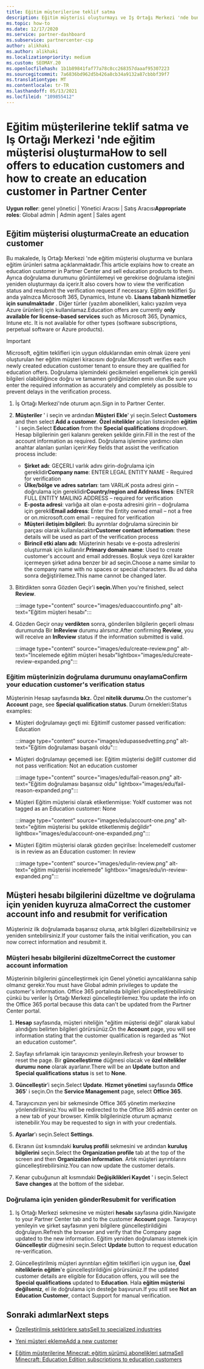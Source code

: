 ```yaml
---
title: Eğitim müşterilerine teklif satma
description: Eğitim müşterisi oluşturmayı ve Iş Ortağı Merkezi 'nde bunlara teklifler satmayı öğrenin. Eğitim müşterinizin doğrulama durumunu onaylamayı içerir.
ms.topic: how-to
ms.date: 12/17/2020
ms.service: partner-dashboard
ms.subservice: partnercenter-csp
author: alikhaki
ms.author: alikhaki
ms.localizationpriority: medium
ms.custom: SEOMAY.20
ms.openlocfilehash: 1b1b89841faf77a78c8cc268357daaaf95307223
ms.sourcegitcommit: 7a6836bd962d5b426a8cb34a9132a87cbbbf39f7
ms.translationtype: MT
ms.contentlocale: tr-TR
ms.lasthandoff: 05/13/2021
ms.locfileid: "109855412"
---
```

# <a name="how-to-sell-offers-to-education-customers-and-how-to-create-an-education-customer-in-partner-center"></a><span data-ttu-id="d4aa3-104">Eğitim müşterilerine teklif satma ve Iş Ortağı Merkezi 'nde eğitim müşterisi oluşturma</span><span class="sxs-lookup"><span data-stu-id="d4aa3-104">How to sell offers to education customers and how to create an education customer in Partner Center</span></span>

<span data-ttu-id="d4aa3-105">**Uygun roller**: genel yönetici | Yönetici Aracısı | Satış Aracısı</span><span class="sxs-lookup"><span data-stu-id="d4aa3-105">**Appropriate roles**: Global admin | Admin agent | Sales agent</span></span>

## <a name="create-an-education-customer"></a><span data-ttu-id="d4aa3-106">Eğitim müşterisi oluşturma</span><span class="sxs-lookup"><span data-stu-id="d4aa3-106">Create an education customer</span></span>

<span data-ttu-id="d4aa3-107">Bu makalede, Iş Ortağı Merkezi 'nde eğitim müşterisi oluşturma ve bunlara eğitim ürünleri satma açıklanmaktadır.</span><span class="sxs-lookup"><span data-stu-id="d4aa3-107">This article explains how to create an education customer in Partner Center and sell education products to them.</span></span> <span data-ttu-id="d4aa3-108">Ayrıca doğrulama durumunu görüntülemeyi ve gerekirse doğrulama isteğini yeniden oluşturmayı da içerir.</span><span class="sxs-lookup"><span data-stu-id="d4aa3-108">It also covers how to view the verification status and resubmit the verification request if necessary.</span></span> <span data-ttu-id="d4aa3-109">Eğitim teklifleri Şu anda yalnızca Microsoft 365, Dynamics, Intune vb. **Lisans tabanlı hizmetler için sunulmaktadır** . Diğer türler (yazılım abonelikleri, kalıcı yazılım veya Azure ürünleri) için kullanılamaz.</span><span class="sxs-lookup"><span data-stu-id="d4aa3-109">Education offers are currently **only available for license-based services** such as Microsoft 365, Dynamics, Intune etc. It is not available for other types (software subscriptions, perpetual software or Azure products).</span></span>

> [!IMPORTANT]
> <span data-ttu-id="d4aa3-110">Microsoft, eğitim teklifleri için uygun olduklarından emin olmak üzere yeni oluşturulan her eğitim müşteri kiracısını doğrular.</span><span class="sxs-lookup"><span data-stu-id="d4aa3-110">Microsoft verifies each newly created education customer tenant to ensure they are qualified for education offers.</span></span>  <span data-ttu-id="d4aa3-111">Doğrulama işlemindeki gecikmeleri engellemek için gerekli bilgileri olabildiğince doğru ve tamamen girdiğinizden emin olun.</span><span class="sxs-lookup"><span data-stu-id="d4aa3-111">Be sure you enter the required information as accurately and completely as possible to prevent delays in the verification process.</span></span>

1. <span data-ttu-id="d4aa3-112">İş Ortağı Merkezi'nde oturum açın.</span><span class="sxs-lookup"><span data-stu-id="d4aa3-112">Sign in to Partner Center.</span></span>

2. <span data-ttu-id="d4aa3-113">**Müşteriler** ' i seçin ve ardından **Müşteri Ekle**' yi seçin.</span><span class="sxs-lookup"><span data-stu-id="d4aa3-113">Select **Customers** and then select **Add a customer**.</span></span> <span data-ttu-id="d4aa3-114">**Özel nitelikler** açılan listesinden **eğitim** ' i seçin.</span><span class="sxs-lookup"><span data-stu-id="d4aa3-114">Select **Education** from the **Special qualifications** dropdown.</span></span>  <span data-ttu-id="d4aa3-115">Hesap bilgilerinin geri kalanını gereken şekilde girin.</span><span class="sxs-lookup"><span data-stu-id="d4aa3-115">Fill in the rest of the account information as required.</span></span>  <span data-ttu-id="d4aa3-116">Doğrulama işlemine yardımcı olan anahtar alanları şunları içerir:</span><span class="sxs-lookup"><span data-stu-id="d4aa3-116">Key fields that assist the verification process include:</span></span>

   - <span data-ttu-id="d4aa3-117">**Şirket adı**: GEÇERLI varlık adını girin-doğrulama için gereklidir</span><span class="sxs-lookup"><span data-stu-id="d4aa3-117">**Company name**: ENTER LEGAL ENTITY NAME - Required for verification</span></span>
   - <span data-ttu-id="d4aa3-118">**Ülke/bölge ve adres satırları**: tam VARLıK posta adresi girin – doğrulama için gereklidir</span><span class="sxs-lookup"><span data-stu-id="d4aa3-118">**Country/region and Address lines**: ENTER FULL ENTITY MAILING ADDRESS – required for verification</span></span>
   - <span data-ttu-id="d4aa3-119">**E-posta adresi**: varlığa ait olan e-posta adresini girin – doğrulama için gerekli</span><span class="sxs-lookup"><span data-stu-id="d4aa3-119">**Email address**:  Enter the Entity owned email – not a free or on.microsoft.com email – required for verification</span></span>
   - <span data-ttu-id="d4aa3-120">**Müşteri iletişim bilgileri**: Bu ayrıntılar doğrulama sürecinin bir parçası olarak kullanılacaktır</span><span class="sxs-lookup"><span data-stu-id="d4aa3-120">**Customer contact information**: these details will be used as part of the verification process</span></span>
   - <span data-ttu-id="d4aa3-121">**Birincil etki alanı adı**: Müşterinin hesabı ve e-posta adreslerini oluşturmak için kullanılır.</span><span class="sxs-lookup"><span data-stu-id="d4aa3-121">**Primary domain name**:  Used to create customer's account and email addresses.</span></span>  <span data-ttu-id="d4aa3-122">Boşluk veya özel karakter içermeyen şirket adına benzer bir ad seçin.</span><span class="sxs-lookup"><span data-stu-id="d4aa3-122">Choose a name similar to the company name with no spaces or special characters.</span></span>  <span data-ttu-id="d4aa3-123">Bu ad daha sonra değiştirilemez.</span><span class="sxs-lookup"><span data-stu-id="d4aa3-123">This name cannot be changed later.</span></span>

3. <span data-ttu-id="d4aa3-124">Bitirdikten sonra Gözden Geçir'i **seçin.**</span><span class="sxs-lookup"><span data-stu-id="d4aa3-124">When you're finished, select **Review**.</span></span>

   :::image type="content" source="images/eduaccountinfo.png" alt-text="Eğitim müşteri hesabı":::

4. <span data-ttu-id="d4aa3-126">Gözden Geçir onay **verdikten** sonra, gönderilen bilgilerin geçerli olması durumunda Bir **InReview** durumu alırsınız.</span><span class="sxs-lookup"><span data-stu-id="d4aa3-126">After confirming **Review**, you will receive an **InReview** status if the information submitted is valid.</span></span> 

    :::image type="content" source="images/edu/create-review.png" alt-text="İncelemede eğitim müşteri hesabı"lightbox="images/edu/create-review-expanded.png":::

### <a name="confirm-your-education-customers-verification-status"></a><span data-ttu-id="d4aa3-128">Eğitim müşterinizin doğrulama durumunu onaylama</span><span class="sxs-lookup"><span data-stu-id="d4aa3-128">Confirm your education customer's verification status</span></span>

<span data-ttu-id="d4aa3-129">Müşterinin Hesap sayfasında **bkz.** Özel **nitelik durumu.**</span><span class="sxs-lookup"><span data-stu-id="d4aa3-129">On the customer's **Account** page, see **Special qualification status**.</span></span>
<span data-ttu-id="d4aa3-130">Durum örnekleri:</span><span class="sxs-lookup"><span data-stu-id="d4aa3-130">Status examples:</span></span>

- <span data-ttu-id="d4aa3-131">Müşteri doğrulamayı geçti mi: Eğitim</span><span class="sxs-lookup"><span data-stu-id="d4aa3-131">If customer passed verification:  Education</span></span>

   :::image type="content" source="images/edupassedvetting.png" alt-text="Eğitim doğrulaması başarılı oldu":::

- <span data-ttu-id="d4aa3-133">Müşteri doğrulamayı geçemedi ise: Eğitim müşterisi değil</span><span class="sxs-lookup"><span data-stu-id="d4aa3-133">If customer did not pass verification:  Not an education customer</span></span>

   :::image type="content" source="images/edu/fail-reason.png" alt-text="Eğitim doğrulaması başarısız oldu" lightbox="images/edu/fail-reason-expanded.png":::

- <span data-ttu-id="d4aa3-135">Müşteri Eğitim müşterisi olarak etiketlenmişse: Yok</span><span class="sxs-lookup"><span data-stu-id="d4aa3-135">If customer was not tagged as an Education customer:  None</span></span>

   :::image type="content" source="images/edu/account-one.png" alt-text="eğitim müşterisi bu şekilde etiketlenmiş değildir" lightbox="images/edu/account-one-expanded.png":::

- <span data-ttu-id="d4aa3-137">Müşteri Eğitim müşterisi olarak gözden geçirilse: İncelemede</span><span class="sxs-lookup"><span data-stu-id="d4aa3-137">If customer is in review as an Education customer: In review</span></span>

    :::image type="content" source="images/edu/in-review.png" alt-text="eğitim müşterisi incelemede" lightbox="images/edu/in-review-expanded.png":::

## <a name="correct-the-customer-account-info-and-resubmit-for-verification"></a><span data-ttu-id="d4aa3-139">Müşteri hesabı bilgilerini düzeltme ve doğrulama için yeniden kuyruza alma</span><span class="sxs-lookup"><span data-stu-id="d4aa3-139">Correct the customer account info and resubmit for verification</span></span>

<span data-ttu-id="d4aa3-140">Müşteriniz ilk doğrulamada başarısız olursa, artık bilgileri düzeltebilirsiniz ve yeniden sıntebilirsiniz.</span><span class="sxs-lookup"><span data-stu-id="d4aa3-140">If your customer fails the initial verification, you can now correct information and resubmit it.</span></span>

### <a name="correct-the-customer-account-information"></a><span data-ttu-id="d4aa3-141">Müşteri hesabı bilgilerini düzeltme</span><span class="sxs-lookup"><span data-stu-id="d4aa3-141">Correct the customer account information</span></span>

<span data-ttu-id="d4aa3-142">Müşterinin bilgilerini güncelleştirmek için Genel yönetici ayrıcalıklarına sahip olmanız gerekir.</span><span class="sxs-lookup"><span data-stu-id="d4aa3-142">You must have Global admin privileges to update the customer's information.</span></span> <span data-ttu-id="d4aa3-143">Office 365 portalında bilgileri güncelleştirebilirsiniz çünkü bu veriler İş Ortağı Merkezi güncelleştirilemez.</span><span class="sxs-lookup"><span data-stu-id="d4aa3-143">You update the info on the Office 365 portal because this data can't be updated from the Partner Center portal.</span></span>

1. <span data-ttu-id="d4aa3-144">**Hesap** sayfasında, müşteri niteliğin "eğitim müşterisi değil" olarak kabul alındığını belirten bilgileri görürsünüz.</span><span class="sxs-lookup"><span data-stu-id="d4aa3-144">On the **Account** page, you will see information stating that the customer qualification is regarded as "Not an education customer".</span></span>

2. <span data-ttu-id="d4aa3-145">Sayfayı sıfırlamak için tarayıcınızı yenileyin.</span><span class="sxs-lookup"><span data-stu-id="d4aa3-145">Refresh your browser to reset the page.</span></span> <span data-ttu-id="d4aa3-146">Bir **güncelleştirme** düğmesi olacak ve **özel nitelikler durumu** **none** olarak ayarlanır.</span><span class="sxs-lookup"><span data-stu-id="d4aa3-146">There will be an **Update** button and **Special qualifications status** is set to **None**.</span></span>

3. <span data-ttu-id="d4aa3-147">**Güncelleştir**’i seçin.</span><span class="sxs-lookup"><span data-stu-id="d4aa3-147">Select **Update**.</span></span> <span data-ttu-id="d4aa3-148">**Hizmet yönetimi** sayfasında **Office 365**' i seçin.</span><span class="sxs-lookup"><span data-stu-id="d4aa3-148">On the **Service Management** page, select **Office 365**.</span></span>

4. <span data-ttu-id="d4aa3-149">Tarayıcınızın yeni bir sekmesinde Office 365 yönetim merkezine yönlendirilirsiniz.</span><span class="sxs-lookup"><span data-stu-id="d4aa3-149">You will be redirected to the Office 365 admin center on a new tab of your browser.</span></span> <span data-ttu-id="d4aa3-150">Kimlik bilgilerinizle oturum açmanız istenebilir.</span><span class="sxs-lookup"><span data-stu-id="d4aa3-150">You may be requested to sign in with your credentials.</span></span>

5. <span data-ttu-id="d4aa3-151">**Ayarlar**'ı seçin.</span><span class="sxs-lookup"><span data-stu-id="d4aa3-151">Select **Settings**.</span></span>

6. <span data-ttu-id="d4aa3-152">Ekranın üst kısmındaki **kuruluş profili** sekmesini ve ardından **kuruluş bilgilerini** seçin.</span><span class="sxs-lookup"><span data-stu-id="d4aa3-152">Select the **Organization profile** tab at the top of the screen and then **Organization information**.</span></span> <span data-ttu-id="d4aa3-153">Artık müşteri ayrıntılarını güncelleştirebilirsiniz.</span><span class="sxs-lookup"><span data-stu-id="d4aa3-153">You can now update the customer details.</span></span>

7. <span data-ttu-id="d4aa3-154">Kenar çubuğunun alt kısmındaki **Değişiklikleri Kaydet** ' i seçin.</span><span class="sxs-lookup"><span data-stu-id="d4aa3-154">Select **Save changes** at the bottom of the sidebar.</span></span>  

### <a name="resubmit-for-verification"></a><span data-ttu-id="d4aa3-155">Doğrulama için yeniden gönder</span><span class="sxs-lookup"><span data-stu-id="d4aa3-155">Resubmit for verification</span></span>

1. <span data-ttu-id="d4aa3-156">Iş Ortağı Merkezi sekmesine ve müşteri **hesabı** sayfasına gidin.</span><span class="sxs-lookup"><span data-stu-id="d4aa3-156">Navigate to your Partner Center tab and to the customer **Account** page.</span></span> <span data-ttu-id="d4aa3-157">Tarayıcıyı yenileyin ve şirket sayfasının yeni bilgilere güncelleştirildiğini doğrulayın.</span><span class="sxs-lookup"><span data-stu-id="d4aa3-157">Refresh the browser and verify that the Company page updated to the new information.</span></span> <span data-ttu-id="d4aa3-158">Eğitim yeniden doğrulaması istemek için **Güncelleştir** düğmesini seçin.</span><span class="sxs-lookup"><span data-stu-id="d4aa3-158">Select **Update** button to request education re-verification.</span></span>

2. <span data-ttu-id="d4aa3-159">Güncelleştirilmiş müşteri ayrıntıları eğitim teklifleri için uygun ise, **Özel niteliklerin** **eğitim**'e güncelleştirildiğini görürsünüz.</span><span class="sxs-lookup"><span data-stu-id="d4aa3-159">If the updated customer details are eligible for Education offers, you will see the **Special qualifications** updated to **Education**.</span></span> <span data-ttu-id="d4aa3-160">Hala **eğitim müşterisi değilseniz**, el ile doğrulama için desteğe başvurun.</span><span class="sxs-lookup"><span data-stu-id="d4aa3-160">If you still see **Not an Education Customer**, contact Support for manual verification.</span></span>

## <a name="next-steps"></a><span data-ttu-id="d4aa3-161">Sonraki adımlar</span><span class="sxs-lookup"><span data-stu-id="d4aa3-161">Next steps</span></span>

- [<span data-ttu-id="d4aa3-162">Özelleştirilmiş sektörlere satış</span><span class="sxs-lookup"><span data-stu-id="d4aa3-162">Sell to specialized industries</span></span>](get-special-pricing-for-offers.md)

- [<span data-ttu-id="d4aa3-163">Yeni müşteri ekleme</span><span class="sxs-lookup"><span data-stu-id="d4aa3-163">Add a new customer</span></span>](add-a-new-customer.md)

- [<span data-ttu-id="d4aa3-164">Eğitim müşterilerine Minecrat: eğitim sürümü abonelikleri satma</span><span class="sxs-lookup"><span data-stu-id="d4aa3-164">Sell Minecraft: Education Edition subscriptions to education customers</span></span>](minecraft-subscriptions.md)
